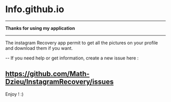# Info.github.io
***********************************
**Thanks for using my application**
***********************************

The instagram Recovery app permit to get all the pictures on your profile and download them if you want.

--
If you need help or get information, create a new issue here :

https://github.com/Math-Dzieu/InstagramRecovery/issues
--



Enjoy ! :)
